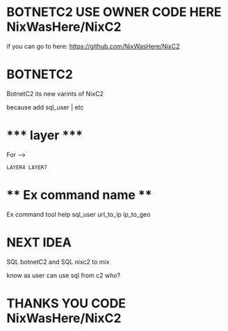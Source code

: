 # BOTNETC2 USE OWNER CODE HERE NixWasHere/NixC2

if you can go to here:
https://github.com/NixWasHere/NixC2

# BOTNETC2

BotnetC2 its new varints of NixC2

because add sql_user | etc

# *** layer ***
For --> 
```
LAYER4 LAYER7
```

# ** Ex command name **
Ex command tool
help sql_user url_to_ip ip_to_geo

# NEXT IDEA
SQL botnetC2 and SQL nixc2 to mix 

  know as user can use sql from c2 who?

# THANKS YOU CODE NixWasHere/NixC2 #
